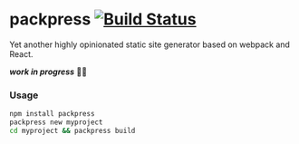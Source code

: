 # packpress [![Build Status](https://travis-ci.org/mfellner/packpress.svg?branch=master)](https://travis-ci.org/mfellner/packpress)

Yet another highly opinionated static site generator based on webpack and React.

***work in progress*** 🚧🔨

### Usage
```bash
npm install packpress
packpress new myproject
cd myproject && packpress build
```
